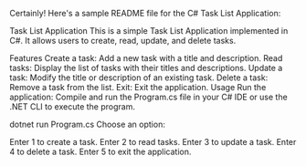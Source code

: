 
Certainly! Here's a sample README file for the C# Task List Application:

Task List Application
This is a simple Task List Application implemented in C#. It allows users to create, read, update, and delete tasks.

Features
Create a task: Add a new task with a title and description.
Read tasks: Display the list of tasks with their titles and descriptions.
Update a task: Modify the title or description of an existing task.
Delete a task: Remove a task from the list.
Exit: Exit the application.
Usage
Run the application: Compile and run the Program.cs file in your C# IDE or use the .NET CLI to execute the program.



dotnet run Program.cs
Choose an option: 

Enter 1 to create a task.
Enter 2 to read tasks.
Enter 3 to update a task.
Enter 4 to delete a task.
Enter 5 to exit the application.
